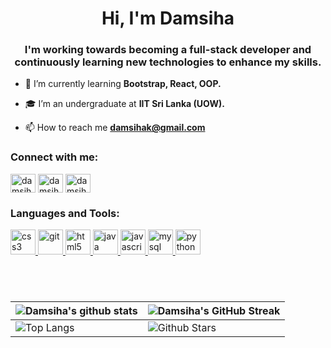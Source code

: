<h1 align="center">Hi, I'm Damsiha</h1>
<h3 align="center">I'm working towards becoming a full-stack developer and continuously learning new technologies to enhance my skills.</h3>

- 🌱 I’m currently learning **Bootstrap, React, OOP.**

- 🎓 I’m an undergraduate at **IIT Sri Lanka (UOW).**

- 📫 How to reach me **damsihak@gmail.com**

<h3 align="left">Connect with me:</h3>
<p align="left">
<a href="https://linkedin.com/in/damsihak" target="blank"><img align="center" src="https://github.com/Scar1109/skill-icons/blob/main/icons/LinkedIn.svg" alt="damsihak" height="30" width="40" /></a>
<a href="https://fb.com/damsihak" target="blank"><img align="center" src="https://raw.githubusercontent.com/rahuldkjain/github-profile-readme-generator/master/src/images/icons/Social/facebook.svg" alt="damsihak" height="30" width="40" /></a>
<a href="https://instagram.com/damsihak2" target="blank"><img align="center" src="https://github.com/Scar1109/skill-icons/blob/main/icons/Instagram.svg" alt="damsihak2" height="30" width="40" /></a>
</p>

<h3 align="left">Languages and Tools:</h3>
<p align="left"> <a href="https://www.w3schools.com/css/" target="_blank" rel="noreferrer"> <img src="https://github.com/Scar1109/skill-icons/blob/main/icons/CSS.svg" alt="css3" width="40" height="40"/> </a> <a href="https://git-scm.com/" target="_blank" rel="noreferrer"> <img src="https://github.com/Scar1109/skill-icons/blob/main/icons/Git.svg" alt="git" width="40" height="40"/> </a> <a href="https://www.w3.org/html/" target="_blank" rel="noreferrer"> <img src="https://github.com/Scar1109/skill-icons/blob/main/icons/HTML.svg" alt="html5" width="40" height="40"/> </a> <a href="https://www.java.com" target="_blank" rel="noreferrer"> <img src="https://github.com/Scar1109/skill-icons/blob/main/icons/Java-Light.svg" alt="java" width="40" height="40"/> </a> <a href="https://developer.mozilla.org/en-US/docs/Web/JavaScript" target="_blank" rel="noreferrer"> <img src="https://github.com/Scar1109/skill-icons/blob/main/icons/JavaScript.svg" alt="javascript" width="40" height="40"/> </a> <a href="https://www.mysql.com/" target="_blank" rel="noreferrer"> <img src="https://github.com/Scar1109/skill-icons/blob/main/icons/MySQL-Light.svg" alt="mysql" width="40" height="40"/> </a> <a href="https://www.python.org" target="_blank" rel="noreferrer"> <img src="https://github.com/Scar1109/skill-icons/blob/main/icons/Python-Light.svg" alt="python" width="40" height="40"/> </a> </p>

&nbsp;
&nbsp;
&nbsp;
&nbsp;
---

| ![Damsiha's github stats](https://github-readme-stats.vercel.app/api?username=damsi69&show_icons=true&theme=tokyonight) | ![Damsiha's GitHub Streak](https://github-readme-streak-stats.herokuapp.com/?user=damsi69&theme=tokyonight) |
| --- | --- |
| ![Top Langs](https://github-readme-stats.vercel.app/api/top-langs/?username=damsi69&theme=tokyonight) | ![Github Stars](https://github-readme-stats.vercel.app/api?username=damsi69&show_icons=true&locale=en&count_private=true&hide_rank=true&custom_title=My%20GitHub%20Stats&disable_animations=true&theme=tokyonight) 
